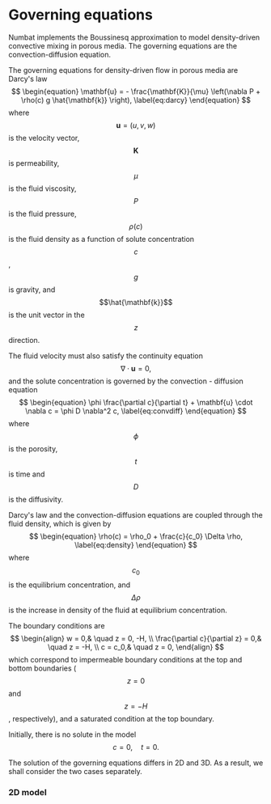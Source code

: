 Governing equations
=====

Numbat implements the Boussinesq approximation to model density-driven convective mixing in porous media. The governing equations are the convection-diffusion equation.

The governing equations for density-driven flow in porous media are Darcy's law
$$
\begin{equation}
\mathbf{u} = - \frac{\mathbf{K}}{\mu} \left(\nabla P + \rho(c) g \hat{\mathbf{k}} \right),
\label{eq:darcy}
\end{equation}
$$
where $$\mathbf{u} = (u, v, w)$$ is the velocity vector, $$\mathbf{K}$$ is permeability, $$\mu$$ is the fluid viscosity, $$P$$ is the fluid pressure, $$\rho(c)$$ is the fluid density as a function of solute concentration $$c$$, $$g$$ is gravity, and $$\hat{\mathbf{k}}$$ is the unit vector in the $$z$$ direction.

The fluid velocity must also satisfy the continuity equation
$$
\begin{equation}
\nabla \cdot \mathbf{u} = 0,
\end{equation}
$$
and the solute concentration is governed by the convection - diffusion equation
$$
\begin{equation}
\phi \frac{\partial c}{\partial t} + \mathbf{u} \cdot \nabla c = \phi D \nabla^2 c,
\label{eq:convdiff}
\end{equation}
$$
where $$\phi$$ is the porosity, $$t$$ is time and $$D$$ is the diffusivity.

Darcy's law and the convection-diffusion equations are coupled through the fluid density, which is given by
$$
\begin{equation}
\rho(c) = \rho_0 + \frac{c}{c_0} \Delta \rho,
\label{eq:density}
\end{equation}
$$
where $$c_0$$ is the equilibrium concentration, and $$\Delta \rho$$ is the increase in density of the fluid at equilibrium concentration.

The boundary conditions are
$$
\begin{align}
w = 0,&  \quad z = 0, -H, \\
\frac{\partial c}{\partial z} = 0,& \quad z = -H, \\
c = c_0,& \quad z = 0,
\end{align}
$$
which correspond to impermeable boundary conditions at the top and bottom boundaries ($$z = 0$$ and $$z=-H$$, respectively), and a saturated condition at the top boundary.

Initially, there is no solute in the model
$$
\begin{equation}
c = 0, \quad t = 0.
\end{equation}
$$

The solution of the governing equations differs in 2D and 3D. As a result, we shall consider the two cases separately.

### 2D model ###
